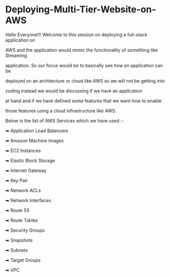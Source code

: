 # Deploying-Multi-Tier-Website-on-AWS

Hello Everyone!!! Welcome to this session on deploying a full-stack application on

AWS and the application would mimic the functionality of something like Streaming

application. So our focus would be to basically see how an application can be

deployed on an architecture or cloud like AWS so we will not be getting into

coding instead we would be discussing if we have an application

at hand and if we have defined some features that we want how to enable

those features using a cloud infrastructure like AWS.

Below is the list of AWS Services which we have used :-

➡ Application Load Balancers

➡ Amazon Machine Images

➡ EC2 Instances

➡ Elastic Block Storage

➡ Internet Gateway

➡ Key Pair

➡ Network ACLs

➡ Network Interfaces

➡ Route 53

➡ Route Tables

➡ Security Groups

➡ Snapshots

➡ Subnets

➡ Target Groups

➡ VPC


